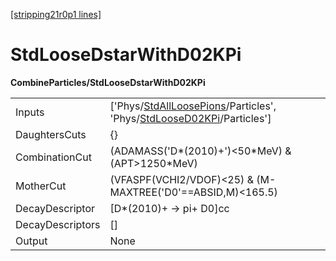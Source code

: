 [[stripping21r0p1 lines]](./stripping21r0p1-index)

# StdLooseDstarWithD02KPi

**CombineParticles/StdLooseDstarWithD02KPi**

|                  |                                                                                                                                                                                  |
|------------------|----------------------------------------------------------------------------------------------------------------------------------------------------------------------------------|
| Inputs           | ['Phys/[StdAllLoosePions](./stripping21r0p1-commonparticles-stdallloosepions)/Particles', 'Phys/[StdLooseD02KPi](./stripping21r0p1-commonparticles-stdloosed02kpi)/Particles'] |
| DaughtersCuts    | {}                                                                                                                                                                               |
| CombinationCut   | (ADAMASS('D\*(2010)+')\<50\*MeV) & (APT\>1250\*MeV)                                                                                                                              |
| MotherCut        | (VFASPF(VCHI2/VDOF)\<25) & (M-MAXTREE('D0'==ABSID,M)\<165.5)                                                                                                                     |
| DecayDescriptor  | [D\*(2010)+ -\> pi+ D0]cc                                                                                                                                                      |
| DecayDescriptors | []                                                                                                                                                                             |
| Output           | None                                                                                                                                                                             |
